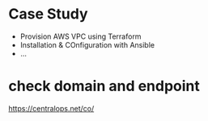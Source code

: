 # Case Study

- Provision AWS VPC using Terraform
- Installation & COnfiguration with Ansible
- ...


# check domain and endpoint
 https://centralops.net/co/

 